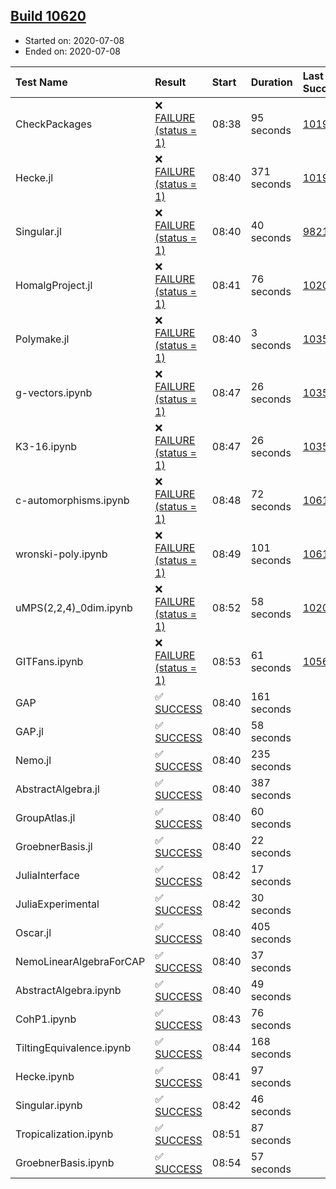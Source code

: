 ## [Build 10620](https://oscarci.mathematik.uni-kl.de/job/oscar/10620/)

* Started on: 2020-07-08
* Ended on: 2020-07-08

| Test Name    | Result | Start | Duration | Last Success | First Failure |
|:-------------|:-------|:------|:---------|:-------------|:--------------|
| CheckPackages | ❌ [FAILURE (status = 1)](https://oscarci.mathematik.uni-kl.de/job/oscar/10620/artifact/logs/build-10620/CheckPackages.log) | 08:38 | 95 seconds | [10197](https://oscarci.mathematik.uni-kl.de/job/oscar/10197/) | [10198](https://oscarci.mathematik.uni-kl.de/job/oscar/10198/) |
| Hecke.jl | ❌ [FAILURE (status = 1)](https://oscarci.mathematik.uni-kl.de/job/oscar/10620/artifact/logs/build-10620/Hecke.jl.log) | 08:40 | 371 seconds | [10197](https://oscarci.mathematik.uni-kl.de/job/oscar/10197/) | [10198](https://oscarci.mathematik.uni-kl.de/job/oscar/10198/) |
| Singular.jl | ❌ [FAILURE (status = 1)](https://oscarci.mathematik.uni-kl.de/job/oscar/10620/artifact/logs/build-10620/Singular.jl.log) | 08:40 | 40 seconds | [9821](https://oscarci.mathematik.uni-kl.de/job/oscar/9821/) | [9822](https://oscarci.mathematik.uni-kl.de/job/oscar/9822/) |
| HomalgProject.jl | ❌ [FAILURE (status = 1)](https://oscarci.mathematik.uni-kl.de/job/oscar/10620/artifact/logs/build-10620/HomalgProject.jl.log) | 08:41 | 76 seconds | [10209](https://oscarci.mathematik.uni-kl.de/job/oscar/10209/) | [10210](https://oscarci.mathematik.uni-kl.de/job/oscar/10210/) |
| Polymake.jl | ❌ [FAILURE (status = 1)](https://oscarci.mathematik.uni-kl.de/job/oscar/10620/artifact/logs/build-10620/Polymake.jl.log) | 08:40 | 3 seconds | [10356](https://oscarci.mathematik.uni-kl.de/job/oscar/10356/) | [10357](https://oscarci.mathematik.uni-kl.de/job/oscar/10357/) |
| g-vectors.ipynb | ❌ [FAILURE (status = 1)](https://oscarci.mathematik.uni-kl.de/job/oscar/10620/artifact/logs/build-10620/g-vectors.ipynb.log) | 08:47 | 26 seconds | [10356](https://oscarci.mathematik.uni-kl.de/job/oscar/10356/) | [10357](https://oscarci.mathematik.uni-kl.de/job/oscar/10357/) |
| K3-16.ipynb | ❌ [FAILURE (status = 1)](https://oscarci.mathematik.uni-kl.de/job/oscar/10620/artifact/logs/build-10620/K3-16.ipynb.log) | 08:47 | 26 seconds | [10356](https://oscarci.mathematik.uni-kl.de/job/oscar/10356/) | [10357](https://oscarci.mathematik.uni-kl.de/job/oscar/10357/) |
| c-automorphisms.ipynb | ❌ [FAILURE (status = 1)](https://oscarci.mathematik.uni-kl.de/job/oscar/10620/artifact/logs/build-10620/c-automorphisms.ipynb.log) | 08:48 | 72 seconds | [10617](https://oscarci.mathematik.uni-kl.de/job/oscar/10617/) | [10618](https://oscarci.mathematik.uni-kl.de/job/oscar/10618/) |
| wronski-poly.ipynb | ❌ [FAILURE (status = 1)](https://oscarci.mathematik.uni-kl.de/job/oscar/10620/artifact/logs/build-10620/wronski-poly.ipynb.log) | 08:49 | 101 seconds | [10618](https://oscarci.mathematik.uni-kl.de/job/oscar/10618/) | [10619](https://oscarci.mathematik.uni-kl.de/job/oscar/10619/) |
| uMPS(2,2,4)_0dim.ipynb | ❌ [FAILURE (status = 1)](https://oscarci.mathematik.uni-kl.de/job/oscar/10620/artifact/logs/build-10620/uMPS-2-2-4-_0dim.ipynb.log) | 08:52 | 58 seconds | [10209](https://oscarci.mathematik.uni-kl.de/job/oscar/10209/) | [10210](https://oscarci.mathematik.uni-kl.de/job/oscar/10210/) |
| GITFans.ipynb | ❌ [FAILURE (status = 1)](https://oscarci.mathematik.uni-kl.de/job/oscar/10620/artifact/logs/build-10620/GITFans.ipynb.log) | 08:53 | 61 seconds | [10566](https://oscarci.mathematik.uni-kl.de/job/oscar/10566/) | [10567](https://oscarci.mathematik.uni-kl.de/job/oscar/10567/) |
| GAP | ✅ [SUCCESS](https://oscarci.mathematik.uni-kl.de/job/oscar/10620/artifact/logs/build-10620/GAP.log) | 08:40 | 161 seconds |  |  |
| GAP.jl | ✅ [SUCCESS](https://oscarci.mathematik.uni-kl.de/job/oscar/10620/artifact/logs/build-10620/GAP.jl.log) | 08:40 | 58 seconds |  |  |
| Nemo.jl | ✅ [SUCCESS](https://oscarci.mathematik.uni-kl.de/job/oscar/10620/artifact/logs/build-10620/Nemo.jl.log) | 08:40 | 235 seconds |  |  |
| AbstractAlgebra.jl | ✅ [SUCCESS](https://oscarci.mathematik.uni-kl.de/job/oscar/10620/artifact/logs/build-10620/AbstractAlgebra.jl.log) | 08:40 | 387 seconds |  |  |
| GroupAtlas.jl | ✅ [SUCCESS](https://oscarci.mathematik.uni-kl.de/job/oscar/10620/artifact/logs/build-10620/GroupAtlas.jl.log) | 08:40 | 60 seconds |  |  |
| GroebnerBasis.jl | ✅ [SUCCESS](https://oscarci.mathematik.uni-kl.de/job/oscar/10620/artifact/logs/build-10620/GroebnerBasis.jl.log) | 08:40 | 22 seconds |  |  |
| JuliaInterface | ✅ [SUCCESS](https://oscarci.mathematik.uni-kl.de/job/oscar/10620/artifact/logs/build-10620/JuliaInterface.log) | 08:42 | 17 seconds |  |  |
| JuliaExperimental | ✅ [SUCCESS](https://oscarci.mathematik.uni-kl.de/job/oscar/10620/artifact/logs/build-10620/JuliaExperimental.log) | 08:42 | 30 seconds |  |  |
| Oscar.jl | ✅ [SUCCESS](https://oscarci.mathematik.uni-kl.de/job/oscar/10620/artifact/logs/build-10620/Oscar.jl.log) | 08:40 | 405 seconds |  |  |
| NemoLinearAlgebraForCAP | ✅ [SUCCESS](https://oscarci.mathematik.uni-kl.de/job/oscar/10620/artifact/logs/build-10620/NemoLinearAlgebraForCAP.log) | 08:40 | 37 seconds |  |  |
| AbstractAlgebra.ipynb | ✅ [SUCCESS](https://oscarci.mathematik.uni-kl.de/job/oscar/10620/artifact/logs/build-10620/AbstractAlgebra.ipynb.log) | 08:40 | 49 seconds |  |  |
| CohP1.ipynb | ✅ [SUCCESS](https://oscarci.mathematik.uni-kl.de/job/oscar/10620/artifact/logs/build-10620/CohP1.ipynb.log) | 08:43 | 76 seconds |  |  |
| TiltingEquivalence.ipynb | ✅ [SUCCESS](https://oscarci.mathematik.uni-kl.de/job/oscar/10620/artifact/logs/build-10620/TiltingEquivalence.ipynb.log) | 08:44 | 168 seconds |  |  |
| Hecke.ipynb | ✅ [SUCCESS](https://oscarci.mathematik.uni-kl.de/job/oscar/10620/artifact/logs/build-10620/Hecke.ipynb.log) | 08:41 | 97 seconds |  |  |
| Singular.ipynb | ✅ [SUCCESS](https://oscarci.mathematik.uni-kl.de/job/oscar/10620/artifact/logs/build-10620/Singular.ipynb.log) | 08:42 | 46 seconds |  |  |
| Tropicalization.ipynb | ✅ [SUCCESS](https://oscarci.mathematik.uni-kl.de/job/oscar/10620/artifact/logs/build-10620/Tropicalization.ipynb.log) | 08:51 | 87 seconds |  |  |
| GroebnerBasis.ipynb | ✅ [SUCCESS](https://oscarci.mathematik.uni-kl.de/job/oscar/10620/artifact/logs/build-10620/GroebnerBasis.ipynb.log) | 08:54 | 57 seconds |  |  |
